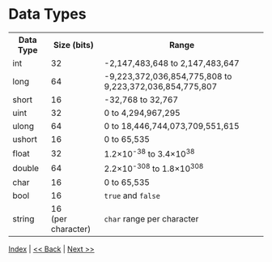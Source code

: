 # Data Types

<table>
  <tr><th>Data Type</th><th>Size (bits)</th><th>Range</th></tr>
  <tr><td>int</td><td>32</td><td>-2,147,483,648 to 2,147,483,647</td></tr>
  <tr><td>long</td><td>64</td><td>-9,223,372,036,854,775,808 to 9,223,372,036,854,775,807</td></tr>
  <tr><td>short</td><td>16</td><td>-32,768 to 32,767</td></tr>
  <tr><td>uint</td><td>32</td><td>0 to 4,294,967,295</td></tr>
  <tr><td>ulong</td><td>64</td><td>0 to 18,446,744,073,709,551,615</td></tr>
  <tr><td>ushort</td><td>16</td><td>0 to 65,535</td></tr>
  <tr><td>float</td><td>32</td><td>1.2×10<sup>-38</sup> to 3.4×10<sup>38</sup></td></tr>
  <tr><td>double</td><td>64</td><td>2.2×10<sup>-308</sup> to 1.8×10<sup>308</sup></td></tr>
  <tr><td>char</td><td>16</td><td>0 to 65,535</td></tr>
  <tr><td>bool</td><td>16</td><td><code>true</code> and <code>false</code></td></tr>
  <tr><td>string</td><td>16<br>(per character)</td><td><code>char</code> range per character</td></tr>
</table>

[Index](index.md) | [<< Back](4_operators.md) | [Next >>](6_keywords.md)